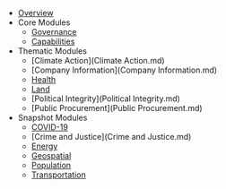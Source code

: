* [Overview](index.md)
* Core Modules
    * [Governance](Governance.md)
    * [Capabilities](Capabilities.md)
* Thematic Modules
    * [Climate Action](Climate Action.md)
    * [Company Information](Company Information.md)
    * [Health](Health.md)
    * [Land](Land.md)
    * [Political Integrity](Political Integrity.md)
    * [Public Procurement](Public Procurement.md)
* Snapshot Modules
    * [COVID-19](COVID-19.md)
    * [Crime and Justice](Crime and Justice.md)
    * [Energy](Energy.md)
    * [Geospatial](Geospatial.md)
    * [Population](Population.md)
    * [Transportation](Transportation.md)
